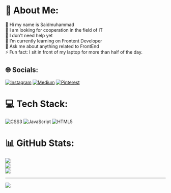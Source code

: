 

# 💫 About Me:
🔭 Hi my name is Saidmuhammad<br>👯 I am looking for cooperation in the field of IT<br>🤝 I don't need help yet<br>🌱 I’m currently learning on Frontent Developer<br>💬 Ask me about anything related to FrontEnd<br>⚡️ Fun fact: I sit in front of my laptop for more than half of the day.


## 🌐 Socials:
[![Instagram](https://img.shields.io/badge/Instagram-%23E4405F.svg?logo=Instagram&logoColor=white)](https://instagram.com/__sa1dovvv__) [![Medium](https://img.shields.io/badge/Medium-12100E?logo=medium&logoColor=white)](https://medium.com/@__saidovvv__) [![Pinterest](https://img.shields.io/badge/Pinterest-%23E60023.svg?logo=Pinterest&logoColor=white)](https://pinterest.com/saidovsaidmuhammad923) 

# 💻 Tech Stack:
![CSS3](https://img.shields.io/badge/css3-%231572B6.svg?style=for-the-badge&logo=css3&logoColor=white) ![JavaScript](https://img.shields.io/badge/javascript-%23323330.svg?style=for-the-badge&logo=javascript&logoColor=%23F7DF1E) ![HTML5](https://img.shields.io/badge/html5-%23E34F26.svg?style=for-the-badge&logo=html5&logoColor=white)
# 📊 GitHub Stats:
![](https://github-readme-stats.vercel.app/api?username=Saidmuhammad&theme=dark&hide_border=false&include_all_commits=true&count_private=false)<br/>
![](https://github-readme-streak-stats.herokuapp.com/?user=Saidmuhammad&theme=dark&hide_border=false)<br/>
![](https://github-readme-stats.vercel.app/api/top-langs/?username=Saidmuhammad&theme=dark&hide_border=false&include_all_commits=true&count_private=false&layout=compact)

---
[![](https://visitcount.itsvg.in/api?id=Saidmuhammad&icon=0&color=0)](https://visitcount.itsvg.in)

<!-- Proudly created with GPRM ( https://gprm.itsvg.in ) -->
